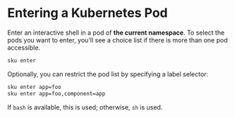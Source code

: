 # Entering a Kubernetes Pod

Enter an interactive shell in a pod of **the current namespace**.
To select the pods you want to enter, you'll see a choice list if
there is more than one pod accessible.

```bash
sku enter
```

Optionally, you can restrict the pod list by specifying a label
selector:

```bash
sku enter app=foo
sku enter app=foo,component=app
```

If `bash` is available, this is used; otherwise, `sh` is used.